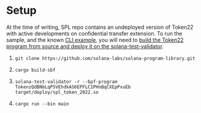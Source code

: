 # Setup
At the time of writing, SPL repo contains an undeployed version of Token22 with active developments on confidential transfer extension. To run the sample, and the known [CLI example](https://github.com/solana-labs/solana-program-library/blob/d9a6ee8db65167098b654b300ac23abc08fd8a7d/token/cli/examples/confidential-transfer.sh#L1), you will need to [build the Token22 program from source and deploy it on the solana-test-validator](https://solana.stackexchange.com/questions/10062/errors-when-trying-out-confidential-transfer-token-extension-on-solana-test-vali).

1. `git clone https://github.com/solana-labs/solana-program-library.git`  

1. `cargo build-sbf`

1. `solana-test-validator -r --bpf-program TokenzQdBNbLqP5VEhdkAS6EPFLC1PHnBqCXEpPxuEb target/deploy/spl_token_2022.so`

1. `cargo run --bin main`
